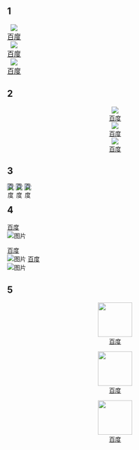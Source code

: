 ## 1

<div style="font-size: 0;"> <!-- 父级消除空白间隙 -->
  <a href="https://www.baidu.com/" style="display: inline-block; vertical-align: top; text-align: center; font-size: 16px;">
    <img src="https://raw.githubusercontent.com/jarocheng0123/beginner_guide/refs/heads/main/png/GFW/baidu.png">
    <span style="display: block;">百度</span>
  </a>
  <!-- 其他两个a标签同理 -->
</div>
<div style="font-size: 0;"> <!-- 父级消除空白间隙 -->
  <a href="https://www.baidu.com/" style="display: inline-block; vertical-align: top; text-align: center; font-size: 16px;">
    <img src="https://raw.githubusercontent.com/jarocheng0123/beginner_guide/refs/heads/main/png/GFW/baidu.png">
    <span style="display: block;">百度</span>
  </a>
  <!-- 其他两个a标签同理 -->
</div>
<div style="font-size: 0;"> <!-- 父级消除空白间隙 -->
  <a href="https://www.baidu.com/" style="display: inline-block; vertical-align: top; text-align: center; font-size: 16px;">
    <img src="https://raw.githubusercontent.com/jarocheng0123/beginner_guide/refs/heads/main/png/GFW/baidu.png">
    <span style="display: block;">百度</span>
  </a>
  <!-- 其他两个a标签同理 -->
</div>


## 2

<div style="display: flex; gap: 20px; justify-content: center;">
  <a href="https://www.baidu.com/" style="text-align: center;">
    <img src="https://raw.githubusercontent.com/jarocheng0123/beginner_guide/refs/heads/main/png/GFW/baidu.png">
    <span style="display: block;">百度</span>
  </a>
  <!-- 其他两个a标签结构保持一致 -->
</div>
<div style="display: flex; gap: 20px; justify-content: center;">
  <a href="https://www.baidu.com/" style="text-align: center;">
    <img src="https://raw.githubusercontent.com/jarocheng0123/beginner_guide/refs/heads/main/png/GFW/baidu.png">
    <span style="display: block;">百度</span>
  </a>
  <!-- 其他两个a标签结构保持一致 -->
</div>
<div style="display: flex; gap: 20px; justify-content: center;">
  <a href="https://www.baidu.com/" style="text-align: center;">
    <img src="https://raw.githubusercontent.com/jarocheng0123/beginner_guide/refs/heads/main/png/GFW/baidu.png">
    <span style="display: block;">百度</span>
  </a>
  <!-- 其他两个a标签结构保持一致 -->
</div>

## 3

<a href="https://www.baidu.com/" style="display: inline-block; position: relative;">
  <img src="https://raw.githubusercontent.com/jarocheng0123/beginner_guide/refs/heads/main/png/GFW/baidu.png">
  <span style="position: absolute; left: 50%; transform: translateX(-50%); bottom: -20px;">
    百度
  </span>
</a>
<a href="https://www.baidu.com/" style="display: inline-block; position: relative;">
  <img src="https://raw.githubusercontent.com/jarocheng0123/beginner_guide/refs/heads/main/png/GFW/baidu.png">
  <span style="position: absolute; left: 50%; transform: translateX(-50%); bottom: -20px;">
    百度
  </span>
</a>
<a href="https://www.baidu.com/" style="display: inline-block; position: relative;">
  <img src="https://raw.githubusercontent.com/jarocheng0123/beginner_guide/refs/heads/main/png/GFW/baidu.png">
  <span style="position: absolute; left: 50%; transform: translateX(-50%); bottom: -20px;">
    百度
  </span>
</a>


## 4

[百度](https://www.baidu.com/)  
![图片](https://raw.githubusercontent.com/jarocheng0123/beginner_guide/refs/heads/main/png/GFW/baidu.png)

[百度](https://www.baidu.com/)  
![图片](https://raw.githubusercontent.com/jarocheng0123/beginner_guide/refs/heads/main/png/GFW/baidu.png)
[百度](https://www.baidu.com/)  
![图片](https://raw.githubusercontent.com/jarocheng0123/beginner_guide/refs/heads/main/png/GFW/baidu.png)

## 5


<p style="text-align: center;">
  <a href="https://www.baidu.com/">
    <img src="https://raw.githubusercontent.com/jarocheng0123/beginner_guide/refs/heads/main/png/GFW/baidu.png" width="80" style="display: block; margin: 0 auto;">
    <span style="display: block;">百度</span>
  </a>
</p>

<p style="text-align: center;">
  <a href="https://www.baidu.com/">
    <img src="https://raw.githubusercontent.com/jarocheng0123/beginner_guide/refs/heads/main/png/GFW/baidu.png" width="80" style="display: block; margin: 0 auto;">
    <span style="display: block;">百度</span>
  </a>
</p>
<p style="text-align: center;">
  <a href="https://www.baidu.com/">
    <img src="https://raw.githubusercontent.com/jarocheng0123/beginner_guide/refs/heads/main/png/GFW/baidu.png" width="80" style="display: block; margin: 0 auto;">
    <span style="display: block;">百度</span>
  </a>
</p>